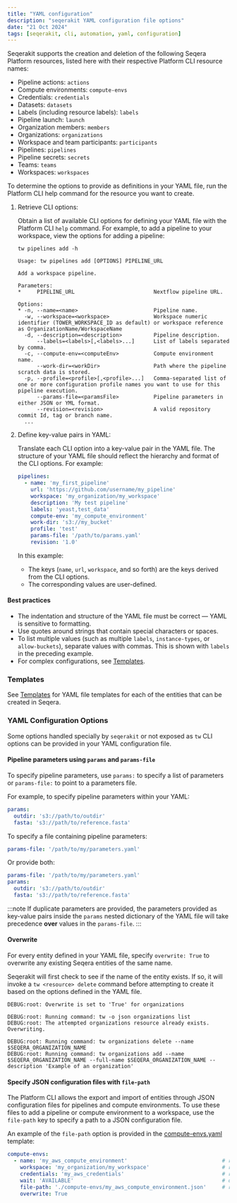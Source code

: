 ```yaml
---
title: "YAML configuration"
description: "seqerakit YAML configuration file options"
date: "21 Oct 2024"
tags: [seqerakit, cli, automation, yaml, configuration]
---
```


Seqerakit supports the creation and deletion of the following Seqera Platform resources, listed here with their respective Platform CLI resource names:

- Pipeline actions: `actions`
- Compute environments: `compute-envs`
- Credentials: `credentials`
- Datasets: `datasets`
- Labels (including resource labels): `labels`
- Pipeline launch: `launch`
- Organization members: `members`
- Organizations: `organizations`
- Workspace and team participants: `participants`
- Pipelines: `pipelines`
- Pipeline secrets: `secrets`
- Teams: `teams`
- Workspaces: `workspaces`

To determine the options to provide as definitions in your YAML file, run the Platform CLI help command for the resource you want to create.

1. Retrieve CLI options:

    Obtain a list of available CLI options for defining your YAML file with the Platform CLI `help` command. For example, to add a pipeline to your workspace, view the options for adding a pipeline:

    ```shell-session
    tw pipelines add -h
    ```

    ```shell-session
    Usage: tw pipelines add [OPTIONS] PIPELINE_URL

    Add a workspace pipeline.

    Parameters:
    *     PIPELINE_URL                         Nextflow pipeline URL.

    Options:
    * -n, --name=<name>                        Pipeline name.
      -w, --workspace=<workspace>              Workspace numeric identifier (TOWER_WORKSPACE_ID as default) or workspace reference as OrganizationName/WorkspaceName
      -d, --description=<description>          Pipeline description.
          --labels=<labels>[,<labels>...]      List of labels separated by comma.
      -c, --compute-env=<computeEnv>           Compute environment name.
          --work-dir=<workDir>                 Path where the pipeline scratch data is stored.
      -p, --profile=<profile>[,<profile>...]   Comma-separated list of one or more configuration profile names you want to use for this pipeline execution.
          --params-file=<paramsFile>           Pipeline parameters in either JSON or YML format.
          --revision=<revision>                A valid repository commit Id, tag or branch name.
      ...
    ```

1. Define key-value pairs in YAML:

    Translate each CLI option into a key-value pair in the YAML file. The structure of your YAML file should reflect the hierarchy and format of the CLI options. For example:

    ```yaml
    pipelines:
      - name: 'my_first_pipeline'
        url: 'https://github.com/username/my_pipeline'
        workspace: 'my_organization/my_workspace'
        description: 'My test pipeline'
        labels: 'yeast,test_data'
        compute-env: 'my_compute_environment'
        work-dir: 's3://my_bucket'
        profile: 'test'
        params-file: '/path/to/params.yaml'
        revision: '1.0'
    ```

    In this example:

    - The keys (`name`, `url`, `workspace`, and so forth) are the keys derived from the CLI options.
    - The corresponding values are user-defined.

#### Best practices

- The indentation and structure of the YAML file must be correct — YAML is sensitive to formatting.
- Use quotes around strings that contain special characters or spaces.
- To list multiple values (such as multiple `labels`, `instance-types`, or `allow-buckets`), separate values with commas. This is shown with `labels` in the preceding example.
- For complex configurations, see [Templates](./templates).

### Templates

See [Templates](./templates) for YAML file templates for each of the entities that can be created in Seqera.

### YAML Configuration Options

Some options handled specially by `seqerakit` or not exposed as `tw` CLI options can be provided in your YAML configuration file.

#### Pipeline parameters using `params` and `params-file`

To specify pipeline parameters, use `params:` to specify a list of parameters or `params-file:` to point to a parameters file.

For example, to specify pipeline parameters within your YAML:

```yaml
params:
  outdir: 's3://path/to/outdir'
  fasta: 's3://path/to/reference.fasta'
```

To specify a file containing pipeline parameters:

```yaml
params-file: '/path/to/my/parameters.yaml'
```

Or provide both:

```yaml
params-file: '/path/to/my/parameters.yaml'
params:
  outdir: 's3://path/to/outdir'
  fasta: 's3://path/to/reference.fasta'
```

:::note
If duplicate parameters are provided, the parameters provided as key-value pairs inside the `params` nested dictionary of the YAML file will take precedence **over** values in the `params-file`.
:::

#### Overwrite

For every entity defined in your YAML file, specify `overwrite: True` to overwrite any existing Seqera entities of the same name.

Seqerakit will first check to see if the name of the entity exists. If so, it will invoke a `tw <resource> delete` command before attempting to create it based on the options defined in the YAML file.

```shell-session
DEBUG:root: Overwrite is set to 'True' for organizations

DEBUG:root: Running command: tw -o json organizations list
DEBUG:root: The attempted organizations resource already exists. Overwriting.

DEBUG:root: Running command: tw organizations delete --name $SEQERA_ORGANIZATION_NAME
DEBUG:root: Running command: tw organizations add --name $SEQERA_ORGANIZATION_NAME --full-name $SEQERA_ORGANIZATION_NAME --description 'Example of an organization'
```

#### Specify JSON configuration files with `file-path`

The Platform CLI allows the export and import of entities through JSON configuration files for pipelines and compute environments. To use these files to add a pipeline or compute environment to a workspace, use the `file-path` key to specify a path to a JSON configuration file.

An example of the `file-path` option is provided in the [compute-envs.yaml](./templates/compute-envs.yaml) template:

```yaml
compute-envs:
  - name: 'my_aws_compute_environment'                              # required
    workspace: 'my_organization/my_workspace'                       # required
    credentials: 'my_aws_credentials'                               # required
    wait: 'AVAILABLE'                                               # optional
    file-path: './compute-envs/my_aws_compute_environment.json'     # required
    overwrite: True
```

